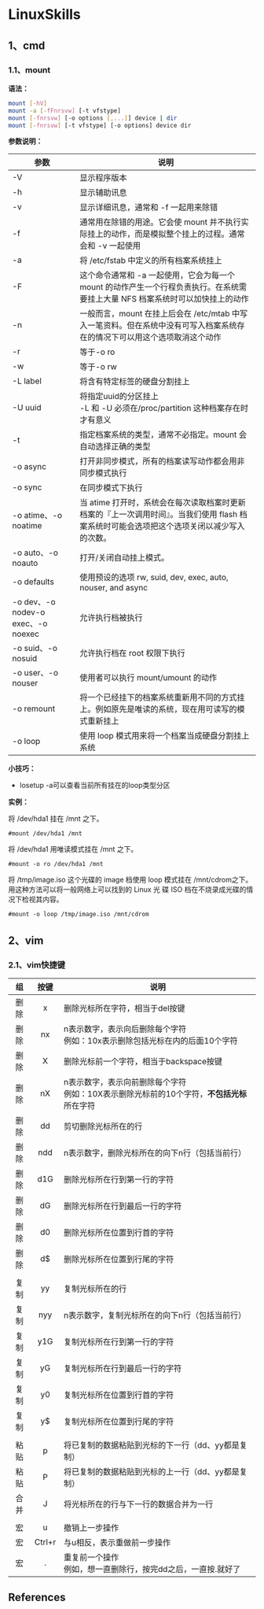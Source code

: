 # LinuxSkills

## 1、cmd

### 1.1、mount

**语法：**

```sh
mount [-hV]
mount -a [-fFnrsvw] [-t vfstype]
mount [-fnrsvw] [-o options [,...]] device | dir
mount [-fnrsvw] [-t vfstype] [-o options] device dir
```

**参数说明：**

| 参数                               | 说明                                                         |
| ---------------------------------- | ------------------------------------------------------------ |
| -V                                 | 显示程序版本                                                 |
| -h                                 | 显示辅助讯息                                                 |
| -v                                 | 显示详细讯息，通常和 -f 一起用来除错                         |
| -f                                 | 通常用在除错的用途。它会使 mount 并不执行实际挂上的动作，而是模拟整个挂上的过程。通常会和 -v 一起使用 |
| -a                                 | 将 /etc/fstab 中定义的所有档案系统挂上                       |
| -F                                 | 这个命令通常和 -a 一起使用，它会为每一个 mount 的动作产生一个行程负责执行。在系统需要挂上大量 NFS 档案系统时可以加快挂上的动作 |
| -n                                 | 一般而言，mount 在挂上后会在 /etc/mtab 中写入一笔资料。但在系统中没有可写入档案系统存在的情况下可以用这个选项取消这个动作 |
| -r                                 | 等于-o ro                                                    |
| -w                                 | 等于-o rw                                                    |
| -L  label                          | 将含有特定标签的硬盘分割挂上                                 |
| -U uuid                            | 将指定uuid的分区挂上<br/>-L 和 -U 必须在/proc/partition 这种档案存在时才有意义 |
| -t                                 | 指定档案系统的类型，通常不必指定。mount 会自动选择正确的类型 |
| -o async                           | 打开非同步模式，所有的档案读写动作都会用非同步模式执行       |
| -o sync                            | 在同步模式下执行                                             |
| -o atime、-o noatime               | 当 atime 打开时，系统会在每次读取档案时更新档案的『上一次调用时间』。当我们使用 flash 档案系统时可能会选项把这个选项关闭以减少写入的次数。 |
| -o auto、-o noauto                 | 打开/关闭自动挂上模式。                                      |
| -o defaults                        | 使用预设的选项 rw, suid, dev, exec, auto, nouser, and async  |
| -o dev、-o nodev-o exec、-o noexec | 允许执行档被执行                                             |
| -o suid、-o nosuid                 | 允许执行档在 root 权限下执行                                 |
| -o user、-o nouser                 | 使用者可以执行 mount/umount 的动作                           |
| -o remount                         | 将一个已经挂下的档案系统重新用不同的方式挂上。例如原先是唯读的系统，现在用可读写的模式重新挂上 |
| -o loop                            | 使用 loop 模式用来将一个档案当成硬盘分割挂上系统             |

**小技巧：**

- losetup -a可以查看当前所有挂在的loop类型分区

**实例：**

将 /dev/hda1 挂在 /mnt 之下。

```
#mount /dev/hda1 /mnt
```

将 /dev/hda1 用唯读模式挂在 /mnt 之下。

```
#mount -o ro /dev/hda1 /mnt
```

将 /tmp/image.iso 这个光碟的 image 档使用 loop 模式挂在 /mnt/cdrom之下。用这种方法可以将一般网络上可以找到的 Linux 光 碟 ISO 档在不烧录成光碟的情况下检视其内容。

```
#mount -o loop /tmp/image.iso /mnt/cdrom
```

















## 2、vim

### 2.1、vim快捷键

|  组  |  按键  | 说明                                                         |
| :--: | :----: | ------------------------------------------------------------ |
| 删除 |   x    | 删除光标所在字符，相当于del按键                              |
| 删除 |   nx   | n表示数字，表示向后删除每个字符<br/>例如：10x表示删除包括光标在内的后面10个字符 |
| 删除 |   X    | 删除光标前一个字符，相当于backspace按键                      |
| 删除 |   nX   | n表示数字，表示向前删除每个字符<br/>例如：10X表示删除光标前的10个字符，**不包括光标**所在字符 |
| 删除 |   dd   | 剪切删除光标所在的行                                         |
| 删除 |  ndd   | n表示数字，删除光标所在的向下n行（包括当前行）               |
| 删除 |  d1G   | 删除光标所在行到第一行的字符                                 |
| 删除 |   dG   | 删除光标所在行到最后一行的字符                               |
| 删除 |   d0   | 删除光标所在位置到行首的字符                                 |
| 删除 |   d$   | 删除光标所在位置到行尾的字符                                 |
|      |        |                                                              |
| 复制 |   yy   | 复制光标所在的行                                             |
| 复制 |  nyy   | n表示数字，复制光标所在的向下n行（包括当前行）               |
| 复制 |  y1G   | 复制光标所在行到第一行的字符                                 |
| 复制 |   yG   | 复制光标所在行到最后一行的字符                               |
| 复制 |   y0   | 复制光标所在位置到行首的字符                                 |
| 复制 |   y$   | 复制光标所在位置到行尾的字符                                 |
|      |        |                                                              |
| 粘贴 |   p    | 将已复制的数据粘贴到光标的下一行（dd、yy都是复制）           |
| 粘贴 |   P    | 将已复制的数据粘贴到光标的上一行（dd、yy都是复制）           |
| 合并 |   J    | 将光标所在的行与下一行的数据合并为一行                       |
|      |        |                                                              |
|  宏  |   u    | 撤销上一步操作                                               |
|  宏  | Ctrl+r | 与u相反，表示重做前一步操作                                  |
|  宏  |   .    | 重复前一个操作<br/>例如，想一直删除行，按完dd之后，一直按.就好了 |











































## References